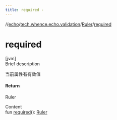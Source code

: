 ```yaml
---
title: required -
---
```

//[echo](../../index.md)/[tech.whence.echo.validation](../index.md)/[Ruler](index.md)/[required](required.md)



# required  
[jvm]  
Brief description  


当前属性有有效值



#### Return  


Ruler

  
Content  
fun [required](required.md)(): [Ruler](index.md)  



